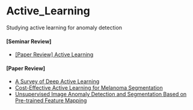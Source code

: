 # Active_Learning
Studying active learning for anomaly detection

#### [Seminar Review]
- [[Paper Review] Active Learning][link]

#### [Paper Review]
- [A Survey of Deep Active Learning][link1]
- [Cost-Effective Active Learning for Melanoma Segmentation][link2]
- [Unsupervised Image Anomaly Detection and Segmentation Based on Pre-trained Feature Mapping][link3]



[link]: https://github.com/jeewonkimm2/Active_Learning/blob/main/seminar_review.md
[link1]: https://github.com/jeewonkimm2/Active_Learning/blob/main/A_Survey_of_Deep_Active_Learning.md
[link2]: https://github.com/jeewonkimm2/Active_Learning/blob/main/Cost_Effective_Active_Learning_for_Melanoma_Segmentation.md
[link3]: https://github.com/jeewonkimm2/Active_Learning/blob/main/Unsupervised_Image_Anomaly_Detection_and_Segmentation_Based_on_Pre_trained_Feature_Mapping.md
